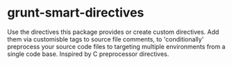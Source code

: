 # grunt-smart-directives
Use the directives this package provides or create custom directives. Add them via customisble tags to source file comments, to 'conditionally' preprocess your source code files to targeting multiple environments from a single code base. Inspired by C preprocessor directives. 
